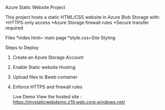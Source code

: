 Azure Static Website Project

This project hosts a static HTML/CSS website in Azure Blob Storage with:
*HTTPS-only access
*Azure Storage  firewall rules
*Secure transfer required

Files
*index.html= main page
*style.css=Site Styling

Steps to Deploy
1. Create an Azure Storage Account
2. Enable Static website Hosting
3. Upload files to $web container
4. Enforce HTTPS and firewall rules

   Live Demo
   View the hosted site : https://mystaticwebdemo.z19.web.core.windows.net/
     

